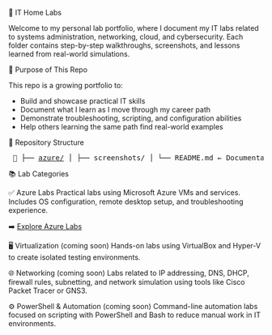 🧪 IT Home Labs

Welcome to my personal lab portfolio, where I document my IT labs related to systems administration, networking, cloud, and cybersecurity. Each folder contains step-by-step walkthroughs, screenshots, and lessons learned from real-world simulations.

🧠 Purpose of This Repo

This repo is a growing portfolio to:
* Build and showcase practical IT skills
* Document what I learn as I move through my career path
* Demonstrate troubleshooting, scripting, and configuration abilities
* Help others learning the same path find real-world examples

📁 Repository Structure

<pre> 📁 ├── <a href="./azure/README.md">azure/</a> │ ├── screenshots/ │ └── README.md ← Documentation for Azure-based labs ├── <a href="">virtualization/</a> │ └── README.md ← VirtualBox or Hyper-V setup walkthroughs (coming soon) ├── <a href="">networking/</a> │ └── README.md ← Networking labs, configs, and diagrams (coming soon) ├── <a href="">powershell/</a> │ └── README.md ← PowerShell automation and scripting labs (coming soon) └── README.md ← You are here: repo navigation and overview </pre>

📚 Lab Categories

✅ Azure Labs
Practical labs using Microsoft Azure VMs and services. Includes OS configuration, remote desktop setup, and troubleshooting experience.

➡️ [Explore Azure Labs](./Azure/)

🖥️ Virtualization (coming soon)
Hands-on labs using VirtualBox and Hyper-V to create isolated testing environments.

🌐 Networking (coming soon)
Labs related to IP addressing, DNS, DHCP, firewall rules, subnetting, and network simulation using tools like Cisco Packet Tracer or GNS3.

⚙️ PowerShell & Automation (coming soon)
Command-line automation labs focused on scripting with PowerShell and Bash to reduce manual work in IT environments.